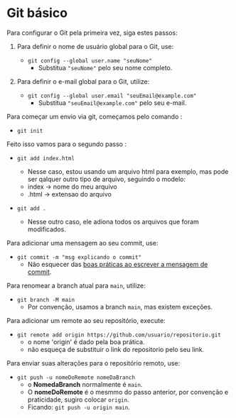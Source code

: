 # Git básico

Para configurar o Git pela primeira vez, siga estes passos:

1. Para definir o nome de usuário global para o Git, use:
   - ```git config --global user.name "seuNome"```
     - Substitua `"seuNome"` pelo seu nome completo.

2. Para definir o e-mail global para o Git, utilize:
   - ```git config --global user.email "seuEmail@example.com"```
     - Substitua `"seuEmail@example.com"` pelo seu e-mail.
     
Para começar um envio via git, começamos pelo comando :
 -  ```git init```
 
Feito isso vamos para o segundo passo :
 -  `git add index.html`

    - Nesse caso, estou usando um arquivo html para exemplo, mas pode ser qalquer outro tipo de arquivo, seguindo o modelo:
    - index -> nome do meu arquivo 
    - .html -> extensao do arquivo
 - `git add .`
    - Nesse outro caso, ele adiona todos os arquivos que foram modificados.

Para adicionar uma mensagem ao seu commit, use:
   - ```git commit -m "msg explicando o commit"```
     - Não esquecer das [boas práticas ao escrever a mensagem de commit](readme.md#boas-praticas-commit).

Para renomear a branch atual para `main`, utilize:
   - ```git branch -M main```
     - Por convenção, usamos a branch `main`, mas existem exceções.

Para adicionar um remote ao seu repositório, execute:

- ```git remote add origin https://github.com/usuario/repositorio.git```
    - o nome 'origin' é dado pela boa prática.
    - não esqueça de substituir o link do repositorio pelo seu link.

Para enviar suas alterações para o repositório remoto, use:
   - ```git push -u nomeDoRemote nomeDaBranch```
     - o **NomedaBranch** normalmente é `main`.
     - O **nomeDoRemote** é o mesmmo do passo anterior, por convenção e praticidade, sugiro colocar `origin`.
      - Ficando: `git push -u origin main`.